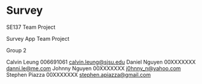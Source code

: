 # Survey

SE137 Team Project

Survey App Team Project

Group 2

Calvin Leung        006691061       calvin.leung@sjsu.edu
Daniel Nguyen       00XXXXXXX       danni.le@me.com
Johnny Nguyen       00XXXXXXX       j0hnny_n@yahoo.com
Stephen Piazza      00XXXXXXX       stephen.apiazza@gmail.com
